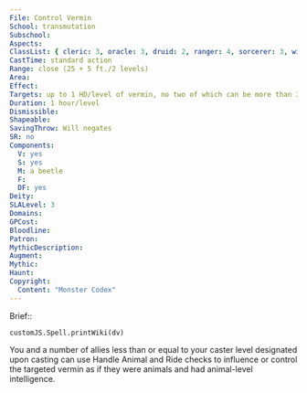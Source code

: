 ```yaml
---
File: Control Vermin
School: transmutation
Subschool: 
Aspects: 
ClassList: { cleric: 3, oracle: 3, druid: 2, ranger: 4, sorcerer: 3, wizard: 3, witch: 2 }
CastTime: standard action
Range: close (25 + 5 ft./2 levels)
Area: 
Effect: 
Targets: up to 1 HD/level of vermin, no two of which can be more than 30 ft. apart
Duration: 1 hour/level
Dismissible: 
Shapeable: 
SavingThrow: Will negates
SR: no
Components:
  V: yes
  S: yes
  M: a beetle
  F: 
  DF: yes
Deity: 
SLALevel: 3
Domains: 
GPCost: 
Bloodline: 
Patron: 
MythicDescription: 
Augment: 
Mythic: 
Haunt: 
Copyright:
  Content: "Monster Codex"
---
```

Brief:: 

```dataviewjs
customJS.Spell.printWiki(dv)
```

You and a number of allies less than or equal to your caster level designated upon casting can use Handle Animal and Ride checks to influence or control the targeted vermin as if they were animals and had animal-level intelligence.
